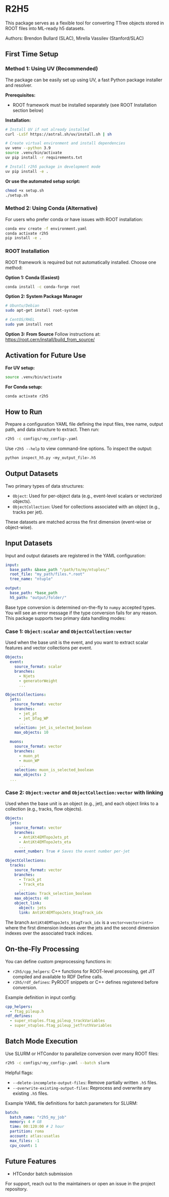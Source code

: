 # R2H5

This package serves as a flexible tool for converting TTree objects stored in ROOT files into ML-ready h5 datasets. 

Authors: Brendon Bullard (SLAC), Mirella Vassilev (Stanford/SLAC)

## First Time Setup

### Method 1: Using UV (Recommended)

The package can be easily set up using UV, a fast Python package installer and resolver.

**Prerequisites:**
- ROOT framework must be installed separately (see ROOT Installation section below)

**Installation:**
```bash
# Install UV if not already installed
curl -LsSf https://astral.sh/uv/install.sh | sh

# Create virtual environment and install dependencies
uv venv --python 3.9
source .venv/bin/activate
uv pip install -r requirements.txt

# Install r2h5 package in development mode
uv pip install -e .
```

**Or use the automated setup script:**
```bash
chmod +x setup.sh
./setup.sh
```

### Method 2: Using Conda (Alternative)

For users who prefer conda or have issues with ROOT installation:

```bash
conda env create -f environment.yaml
conda activate r2h5
pip install -e .
```

### ROOT Installation

ROOT framework is required but not automatically installed. Choose one method:

**Option 1: Conda (Easiest)**
```bash
conda install -c conda-forge root
```

**Option 2: System Package Manager**
```bash
# Ubuntu/Debian
sudo apt-get install root-system

# CentOS/RHEL
sudo yum install root
```

**Option 3: From Source**
Follow instructions at: https://root.cern/install/build_from_source/

## Activation for Future Use

**For UV setup:**
```bash
source .venv/bin/activate
```

**For Conda setup:**
```bash
conda activate r2h5
```

## How to Run

Prepare a configuration YAML file defining the input files, tree name, output path, and data structure to extract. Then run:

```bash
r2h5 -c configs/<my_config>.yaml
```

Use `r2h5 --help` to view command-line options. To inspect the output:

```bash
python inspect_h5.py <my_output_file>.h5
```

## Output Datasets

Two primary types of data structures:

- `Object`: Used for per-object data (e.g., event-level scalars or vectorized objects).
- `ObjectCollection`: Used for collections associated with an object (e.g., tracks per jet).

These datasets are matched across the first dimension (event-wise or object-wise).

## Input Datasets

Input and output datasets are registered in the YAML configuration:
```yaml
input:
  base_path: &base_path "/path/to/my/ntuples/"
  root_file: "my_path/files.*.root"
  tree_name: "ntuple"

output:
  base_path: *base_path
  h5_path: "output/folder/"
```

Base type conversion is determined on-the-fly to `numpy` accepted types. You will see an error message if the type conversion fails for any reason. This package supports two primary data handling modes:

### Case 1: `Object:scalar` and `ObjectCollection:vector`

Used when the base unit is the event, and you want to extract scalar features and vector collections per event. 

```yaml
Objects:
  event:
    source_format: scalar
    branches:
      - Njets
      - generatorWeight
      ...

ObjectCollections:
  jets:
    source_format: vector
    branches:
      - jet_pt
      - jet_bTag_WP
      ...
    selection: jet_is_selected_boolean
    max_objects: 10

  muons:
    source_format: vector
    branches:
      - muon_pt
      - muon_WP
      ...
    selection: muon_is_selected_boolean
    max_objects: 2
  ...
```

### Case 2: `Object:vector` and `ObjectCollection:vector` with linking

Used when the base unit is an object (e.g., jet), and each object links to a collection (e.g., tracks, flow objects).

```yaml
Objects:
  jets:
    source_format: vector
    branches:
      - AntiKt4EMTopoJets_pt
      - AntiKt4EMTopoJets_eta
      ...
    event_number: True # Saves the event number per-jet

ObjectCollections:
  tracks:
    source_format: vector
    branches:
      - Track_pt
      - Track_eta
      ...
    selection: Track_selection_boolean
    max_objects: 40
    object_link:
      object: jets
      link: AntiKt4EMTopoJets_btagTrack_idx
```
The branch `AntiKt4EMTopoJets_btagTrack_idx` is a `vector<vector<int>>` where the first dimension indexes over the jets and the second dimension indexes over the associated track indices.

## On-the-Fly Processing

You can define custom preprocessing functions in:

- `r2h5/cpp_helpers`: C++ functions for ROOT-level processing, get JIT compiled and available to RDF Define calls.
- `r2h5/rdf_defines`: PyROOT snippets or C++ defines registered before conversion.

Example definition in input config:

```yaml
cpp_helpers:
  - ftag_pileup.h
rdf_defines:
  - super_ntuples.ftag_pileup_trackVariables
  - super_ntuples.ftag_pileup_jetTruthVariables
```

## Batch Mode Execution

Use SLURM or HTCondor to parallelize conversion over many ROOT files:

```bash
r2h5 -c configs/<my_config>.yaml --batch slurm
```

Helpful flags:

- `--delete-incomplete-output-files`: Remove partially written `.h5` files.
- `--overwrite-existing-output-files`: Reprocess and overwrite any existing `.h5` files.

Example YAML file definitions for batch parameters for SLURM:
```yaml
batch:
  batch_name: "r2h5_my_job"
  memory: 4 # GB
  time: 00:120:00 # 2 hour
  partition: roma
  account: atlas:usatlas
  max_files: -1
  cpu_count: 1
```

## Future Features

- HTCondor batch submission

For support, reach out to the maintainers or open an issue in the project repository.
